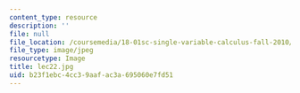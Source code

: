 ```yaml
---
content_type: resource
description: ''
file: null
file_location: /coursemedia/18-01sc-single-variable-calculus-fall-2010/b23f1ebc4cc39aafac3a695060e7fd51_lec22.jpg
file_type: image/jpeg
resourcetype: Image
title: lec22.jpg
uid: b23f1ebc-4cc3-9aaf-ac3a-695060e7fd51
---
```


